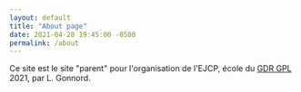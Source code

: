 ```yaml
---
layout: default
title: "About page"
date: 2021-04-28 19:45:00 -0500
permalink: /about
---
```


Ce site est le site "parent" pour l'organisation de l'EJCP, école du
[GDR GPL](https://gdr-gpl.cnrs.fr/)
2021, par L. Gonnord.

